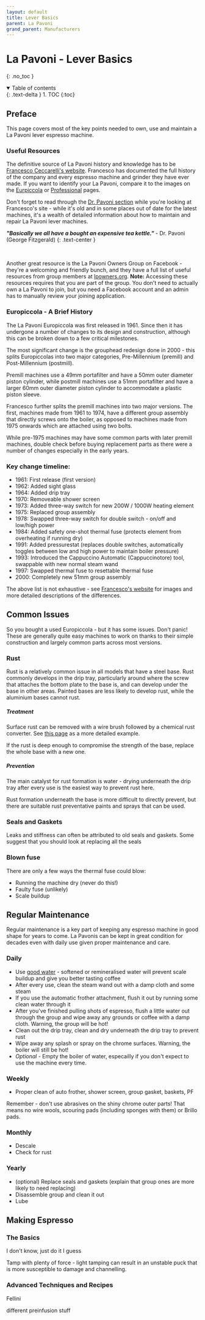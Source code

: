 ```yaml
---
layout: default
title: Lever Basics
parent: La Pavoni
grand_parent: Manufacturers
---
```


# La Pavoni - Lever Basics
{: .no_toc }

<details open markdown="block">
  <summary>
    Table of contents
  </summary>
  {: .text-delta }
1. TOC
{:toc}
</details>


## Preface

This page covers most of the key points needed to own, use and maintain a La Pavoni lever espresso machine.

### Useful Resources

The definitive source of La Pavoni history and knowledge has to be [Francesco Ceccarelli's website](http://www.francescoceccarelli.eu/lapavoni_eng.htm). Francesco has documented the full history of the company and every espresso machine and grinder they have ever made. If you want to identify your La Pavoni, compare it to the images on the [Eurpiccola](http://www.francescoceccarelli.eu/lapavoni_ep_eng.htm) or [Professional](http://www.francescoceccarelli.eu/lapavoni_pr_eng.htm) pages.

Don't forget to read through the [Dr. Pavoni section](http://www.francescoceccarelli.eu/La_Pavoni/Dr_Pavoni/overview.htm) while you're looking at Francesco's site - while it's old and in some places out of date for the latest machines, it's a wealth of detailed information about how to maintain and repair La Pavoni lever machines.

_**"Basically we all have a bought an expensive tea kettle."**_ - Dr. Pavoni (George Fitzgerald)
{: .text-center }

&nbsp;

Another great resource is the La Pavoni Owners Group on Facebook - they're a welcoming and friendly bunch, and they have a full list of useful resources from group members at [lpowners.org](https://lpowners.org). **Note:** Accessing these resources requires that you are part of the group. You don't need to actually own a La Pavoni to join, but you need a Facebook account and an admin has to manually review your joining application.

### Europiccola - A Brief History

The La Pavoni Europiccola was first released in 1961. Since then it has undergone a number of changes to its design and construction, although this can be broken down to a few critical milestones.

The most significant change is the grouphead redesign done in 2000 - this splits Europiccolas into two major categories, Pre-Millennium (premill) and Post-Millennium (postmill).

Premill machines use a 49mm portafilter and have a 50mm outer diameter piston cylinder, while postmill machines use a 51mm portafilter and have a larger 60mm outer diameter piston cylinder to accommodate a plastic piston sleeve.

Francesco further splits the premill machines into two major versions. The first, machines made from 1961 to 1974, have a different group assembly that directly screws onto the boiler, as opposed to machines made from 1975 onwards which are attached using two bolts.

While pre-1975 machines may have some common parts with later premill machines, double check before buying replacement parts as there were a number of changes especially in the early years.

### Key change timeline:

- 1961: First release (first version)
- 1962: Added sight glass
- 1964: Added drip tray
- 1970: Removeable shower screen
- 1973: Added three-way switch for new 200W / 1000W heating element
- 1975: Replaced group assembly
- 1978: Swapped three-way switch for double switch - on/off and low/high power
- 1984: Added safety one-shot thermal fuse (protects element from overheating if running dry)
- 1991: Added pressurestat (replaces double switches, automatically toggles between low and high power to maintain boiler pressure)
- 1993: Introduced the Cappuccino Automatic (Cappuccinotore) tool, swappable with new normal steam wand
- 1997: Swapped thermal fuse to resettable thermal fuse
- 2000: Completely new 51mm group assembly

The above list is not exhaustive - see [Francesco's website](http://www.francescoceccarelli.eu/lapavoni_ep_eng.htm) for images and more detailed descriptions of the differences.


## Common Issues

So you bought a used Europiccola - but it has some issues. Don't panic! These are generally quite easy machines to work on thanks to their simple construction and largely common parts across most versions.


### Rust

Rust is a relatively common issue in all models that have a steel base. Rust commonly develops in the drip tray, particularly around where the screw that attaches the bottom plate to the base is, and can develop under the base in other areas. Painted bases are less likely to develop rust, while the aluminium bases cannot rust.

##### Treatment

Surface rust can be removed with a wire brush followed by a chemical rust converter. See [this page](http://www.francescoceccarelli.eu/La_Pavoni/Faidate/r_sottobase_ruggine_eng.htm) as a more detailed example.

If the rust is deep enough to compromise the strength of the base, replace the whole base with a new one.

##### Prevention

The main catalyst for rust formation is water - drying underneath the drip tray after every use is the easiest way to prevent rust here.

Rust formation underneath the base is more difficult to directly prevent, but there are suitable rust preventative paints and sprays that can be used.


### Seals and Gaskets

Leaks and stiffness can often be attributed to old seals and gaskets. Some suggest that you should look at replacing all the seals


### Blown fuse

There are only a few ways the thermal fuse could blow:

- Running the machine dry (never do this!)
- Faulty fuse (unlikely)
- Scale buildup


## Regular Maintenance

Regular maintenance is a key part of keeping any espresso machine in good shape for years to come. La Pavonis can be kept in great condition for decades even with daily use given proper maintenance and care.

### Daily

- Use [good water](guides/water) - softened or remineralised water will prevent scale buildup and give you better tasting coffee
- After every use, clean the steam wand out with a damp cloth and some steam
- If you use the automatic frother attachment, flush it out by running some clean water through it
- After you've finished pulling shots of espresso, flush a little water out through the group and wipe away any grounds or coffee with a damp cloth. Warning, the group will be hot!
- Clean out the drip tray, clean and dry underneath the drip tray to prevent rust
- Wipe away any splash or spray on the chrome surfaces. Warning, the boiler will still be hot!
- *Optional* - Empty the boiler of water, especailly if you don't expect to use the machine every time.

### Weekly

- Proper clean of auto frother, shower screen, group gasket, baskets, PF

Remember - don't use abrasives on the shiny chrome outer parts! That means no wire wools, scouring pads (including sponges with them) or Brillo pads.

### Monthly

- Descale
- Check for rust

### Yearly

- (optional) Replace seals and gaskets (explain that group ones are more likely to need replacing)
- Disassemble group and clean it out
- Lube


## Making Espresso

### The Basics

I don't know, just do it I guess

Tamp with plenty of force - light tamping can result in an unstable puck that is more susceptible to damage and channelling.

### Advanced Techniques and Recipes

Fellini

different preinfusion stuff
